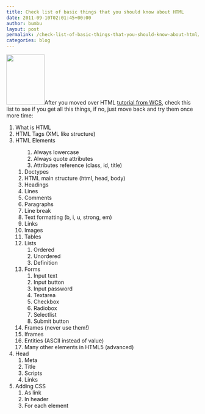 ```yaml
---
title: Check list of basic things that you should know about HTML
date: 2011-09-10T02:01:45+00:00
author: bumbu
layout: post
permalink: /check-list-of-basic-things-that-you-should-know-about-html/
categories: blog
---
```

<a href="http://bumbu.me/wp-content/uploads/2012/07/w3html.png"><img class="alignright size-full wp-image-125" title="w3html" src="http://bumbu.me/wp-content/uploads/2012/07/w3html.png" alt="" width="100" height="131" /></a>After you moved over HTML <a title="W3C School HTML Tutorial" href="http://www.w3schools.com/html/default.asp" target="_blank">tutorial from WCS</a>, check this list to see if you get all this things, if no, just move back and try them once more time:
<ol>
	<li>What is HTML</li>
	<li>HTML Tags (XML like structure)</li>
	<li>HTML Elements
<ol>
<ol>
	<li>Always lowercase</li>
	<li>Always quote attributes</li>
	<li>Attributes reference (class, id, title)</li>
</ol>
</ol>
<!--more-->
<ol>
	<li>Doctypes</li>
	<li>HTML main structure (html, head, body)</li>
	<li>Headings</li>
	<li>Lines</li>
	<li>Comments</li>
	<li>Paragraphs</li>
	<li>Line break</li>
	<li>Text formatting (b, i, u, strong, em)</li>
	<li>Links</li>
	<li>Images</li>
	<li>Tables</li>
	<li>Lists
<ol>
	<li>Ordered</li>
	<li>Unordered</li>
	<li>Definition</li>
</ol>
</li>
	<li>Forms
<ol>
	<li>Input text</li>
	<li>Input button</li>
	<li>Input password</li>
	<li>Textarea</li>
	<li>Checkbox</li>
	<li>Radiobox</li>
	<li>Selectlist</li>
	<li>Submit button</li>
</ol>
</li>
	<li>Frames (never use them!)</li>
	<li>Iframes</li>
	<li>Entities (ASCII instead of value)</li>
	<li>Many other elements in HTML5 (advanced)</li>
</ol>
</li>
	<li>Head
<ol>
	<li>Meta</li>
	<li>Title</li>
	<li>Scripts</li>
	<li>Links</li>
</ol>
</li>
	<li>Adding CSS
<ol>
	<li>As link</li>
	<li>In header</li>
	<li>For each element</li>
</ol>
</li>
</ol>
